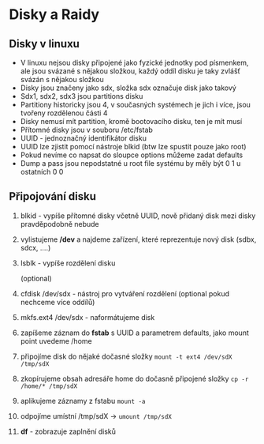 # Disky a Raidy

## Disky v linuxu

* V linuxu nejsou disky připojené jako fyzické jednotky pod písmenkem, ale jsou svázané s nějakou složkou, každý oddíl disku je taky zvlášť svázán s nějakou složkou
* Disky jsou značeny jako sdx, složka sdx označuje disk jako takový
* Sdx1, sdx2, sdx3 jsou partitions disku
* Partitiony historicky jsou 4, v současných systémech je jich i více, jsou tvořeny rozdělenou části 4
* Disky nemusí mít partition, kromě bootovacího disku, ten je mít musí
* Přítomné disky jsou v souboru /etc/fstab
* UUID - jednoznačný identifikátor disku
* UUID lze zjistit pomocí nástroje blkid \(btw lze spustit pouze jako root\)
* Pokud nevíme co napsat do sloupce options můžeme zadat defaults
* Dump a pass jsou nepodstatné u root file systému by měly být 0 1 u ostatních 0 0

## Připojování disku

1. blkid - vypíše přítomné disky včetně UUID, nově přidaný disk mezi disky pravděpodobně nebude
2. vylistujeme **/dev** a najdeme zařízení, které reprezentuje nový disk \(sdbx, sdcx, ....\)
3. lsblk - vypíše rozdělení disku

    \(optional\)

4. cfdisk /dev/sdx - nástroj pro vytváření rozdělení \(optional pokud nechceme více oddílů\)
5. mkfs.ext4 /dev/sdx - naformátujeme disk
6. zapíšeme záznam do **fstab** s UUID a parametrem defaults, jako mount point uvedeme /home
7. připojíme disk do nějaké dočasné složky `mount -t ext4 /dev/sdX /tmp/sdX`
8. zkopírujeme obsah adresáře home do dočasně připojené složky `cp -r /home/* /tmp/sdX`
9. aplikujeme záznamy z fstabu `mount -a`
10. odpojíme umístní /tmp/sdX -&gt; `umount /tmp/sdX`
11. **df** - zobrazuje zaplnění disků



